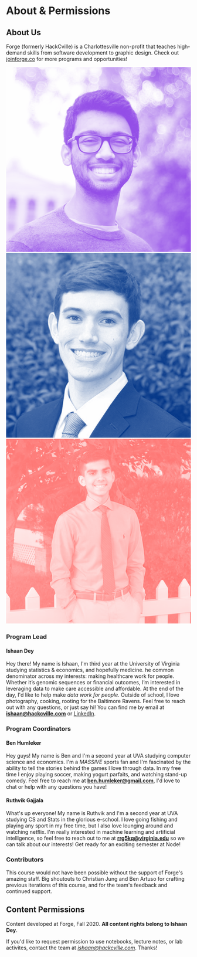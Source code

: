 # About & Permissions

## About Us
Forge (formerly HackCville) is a Charlottesville non-profit that teaches high-demand skills from software development to graphic design. Check out [joinforge.co](https://joinforge.co/) for more programs and opportunities!

 ![Ishaan](ish.png)![Ben](ben.png)![Ruthvik](ruthvik.png)

### Program Lead
#### Ishaan Dey
Hey there! My name is Ishaan, I'm third year at the University of Virginia studying statistics & economics, and hopefully medicine. he common denominator across my interests: making healthcare work for people. Whether it’s genomic sequences or financial outcomes, I’m interested in leveraging data to make care accessible and affordable. At the end of the day, I'd like to help make *data work for people*. Outside of school, I love photography, cooking, rooting for the Baltimore Ravens. Feel free to reach out with any questions, or just say hi! You can find me by email at **ishaan@hackcville.com** or [LinkedIn](https://www.linkedin.com/in/ishaan-dey/).

### Program Coordinators
#### Ben Humleker
Hey guys! My name is Ben and I'm a second year at UVA studying computer science and economics. I'm a *MASSIVE* sports fan and I'm fascinated by the ability to tell the stories behind the games I love through data. In my free time I enjoy playing soccer, making yogurt parfaits, and watching stand-up comedy. Feel free to reach me at **ben.humleker@gmail.com**, I'd love to chat or help with any questions you have!

#### Ruthvik Gajjala
What's up everyone! My name is Ruthvik and I'm a second year at UVA studying CS and Stats in the glorious e-school. I love going fishing and playing any sport in my free time, but I also love lounging around and watching netflix. I'm really interested in machine learning and artificial intelligence, so feel free to reach out to me at **rrg5kq@virginia.edu** so we can talk about our interests! Get ready for an exciting semester at Node!

### Contributors
This course would not have been possible without the support of Forge's amazing staff. Big shoutouts to Christian Jung and Ben Artuso for crafting previous iterations of this course, and for the team's feedback and continued support. 

## Content Permissions
Content developed at Forge, Fall 2020. **All content rights belong to Ishaan Dey**.

If you'd like to request permission to use notebooks, lecture notes, or lab activites, contact the team at *ishaan@hackcville.com*. Thanks!